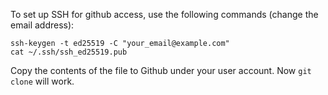 To set up SSH for github access, use the following commands (change the email address):

```
ssh-keygen -t ed25519 -C "your_email@example.com"
cat ~/.ssh/ssh_ed25519.pub
```

Copy the contents of the file to Github under your user account. Now `git clone` will work.
